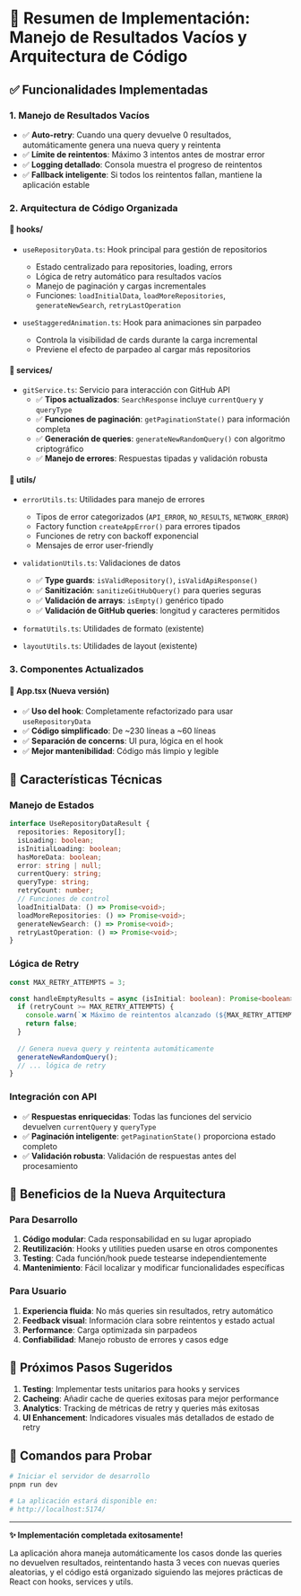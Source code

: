 # 🎯 Resumen de Implementación: Manejo de Resultados Vacíos y Arquitectura de Código

## ✅ Funcionalidades Implementadas

### 1. **Manejo de Resultados Vacíos**
- ✅ **Auto-retry**: Cuando una query devuelve 0 resultados, automáticamente genera una nueva query y reintenta
- ✅ **Límite de reintentos**: Máximo 3 intentos antes de mostrar error
- ✅ **Logging detallado**: Consola muestra el progreso de reintentos
- ✅ **Fallback inteligente**: Si todos los reintentos fallan, mantiene la aplicación estable

### 2. **Arquitectura de Código Organizada**

#### 📁 **hooks/**
- `useRepositoryData.ts`: Hook principal para gestión de repositorios
  - Estado centralizado para repositories, loading, errors
  - Lógica de retry automático para resultados vacíos
  - Manejo de paginación y cargas incrementales
  - Funciones: `loadInitialData`, `loadMoreRepositories`, `generateNewSearch`, `retryLastOperation`

- `useStaggeredAnimation.ts`: Hook para animaciones sin parpadeo
  - Controla la visibilidad de cards durante la carga incremental
  - Previene el efecto de parpadeo al cargar más repositorios

#### 📁 **services/**
- `gitService.ts`: Servicio para interacción con GitHub API
  - ✅ **Tipos actualizados**: `SearchResponse` incluye `currentQuery` y `queryType`
  - ✅ **Funciones de paginación**: `getPaginationState()` para información completa
  - ✅ **Generación de queries**: `generateNewRandomQuery()` con algoritmo criptográfico
  - ✅ **Manejo de errores**: Respuestas tipadas y validación robusta

#### 📁 **utils/**
- `errorUtils.ts`: Utilidades para manejo de errores
  - Tipos de error categorizados (`API_ERROR`, `NO_RESULTS`, `NETWORK_ERROR`)
  - Factory function `createAppError()` para errores tipados
  - Funciones de retry con backoff exponencial
  - Mensajes de error user-friendly

- `validationUtils.ts`: Validaciones de datos
  - ✅ **Type guards**: `isValidRepository()`, `isValidApiResponse()`
  - ✅ **Sanitización**: `sanitizeGitHubQuery()` para queries seguras
  - ✅ **Validación de arrays**: `isEmpty()` genérico tipado
  - ✅ **Validación de GitHub queries**: longitud y caracteres permitidos

- `formatUtils.ts`: Utilidades de formato (existente)
- `layoutUtils.ts`: Utilidades de layout (existente)

### 3. **Componentes Actualizados**

#### 📱 **App.tsx** (Nueva versión)
- ✅ **Uso del hook**: Completamente refactorizado para usar `useRepositoryData`
- ✅ **Código simplificado**: De ~230 líneas a ~60 líneas
- ✅ **Separación de concerns**: UI pura, lógica en el hook
- ✅ **Mejor mantenibilidad**: Código más limpio y legible

## 🔧 Características Técnicas

### **Manejo de Estados**
```typescript
interface UseRepositoryDataResult {
  repositories: Repository[];
  isLoading: boolean;
  isInitialLoading: boolean;
  hasMoreData: boolean;
  error: string | null;
  currentQuery: string;
  queryType: string;
  retryCount: number;
  // Funciones de control
  loadInitialData: () => Promise<void>;
  loadMoreRepositories: () => Promise<void>;
  generateNewSearch: () => Promise<void>;
  retryLastOperation: () => Promise<void>;
}
```

### **Lógica de Retry**
```typescript
const MAX_RETRY_ATTEMPTS = 3;

const handleEmptyResults = async (isInitial: boolean): Promise<boolean> => {
  if (retryCount >= MAX_RETRY_ATTEMPTS) {
    console.warn(`❌ Máximo de reintentos alcanzado (${MAX_RETRY_ATTEMPTS})`);
    return false;
  }
  
  // Genera nueva query y reintenta automáticamente
  generateNewRandomQuery();
  // ... lógica de retry
}
```

### **Integración con API**
- ✅ **Respuestas enriquecidas**: Todas las funciones del servicio devuelven `currentQuery` y `queryType`
- ✅ **Paginación inteligente**: `getPaginationState()` proporciona estado completo
- ✅ **Validación robusta**: Validación de respuestas antes del procesamiento

## 🎯 Beneficios de la Nueva Arquitectura

### **Para Desarrollo**
1. **Código modular**: Cada responsabilidad en su lugar apropiado
2. **Reutilización**: Hooks y utilities pueden usarse en otros componentes
3. **Testing**: Cada función/hook puede testearse independientemente
4. **Mantenimiento**: Fácil localizar y modificar funcionalidades específicas

### **Para Usuario**
1. **Experiencia fluida**: No más queries sin resultados, retry automático
2. **Feedback visual**: Información clara sobre reintentos y estado actual
3. **Performance**: Carga optimizada sin parpadeos
4. **Confiabilidad**: Manejo robusto de errores y casos edge

## 🚀 Próximos Pasos Sugeridos

1. **Testing**: Implementar tests unitarios para hooks y services
2. **Cacheing**: Añadir cache de queries exitosas para mejor performance
3. **Analytics**: Tracking de métricas de retry y queries más exitosas
4. **UI Enhancement**: Indicadores visuales más detallados de estado de retry

## 📝 Comandos para Probar

```bash
# Iniciar el servidor de desarrollo
pnpm run dev

# La aplicación estará disponible en:
# http://localhost:5174/
```

---

**✨ Implementación completada exitosamente!** 

La aplicación ahora maneja automáticamente los casos donde las queries no devuelven resultados, reintentando hasta 3 veces con nuevas queries aleatorias, y el código está organizado siguiendo las mejores prácticas de React con hooks, services y utils.